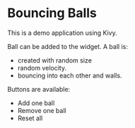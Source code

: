 # Bouncing Balls

This is a demo application using Kivy.

Ball can be added to the widget. A ball is:

* created with random size
* random velocity.
* bouncing into each other and walls.

Buttons are available:

* Add one ball
* Remove one ball
* Reset all